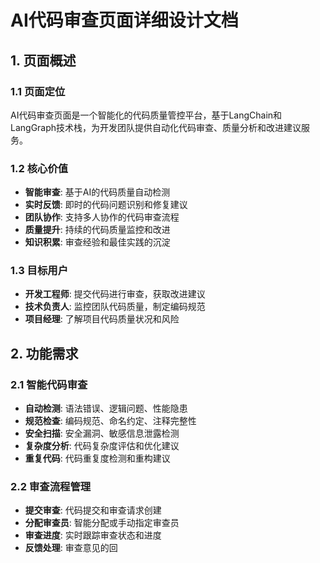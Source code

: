 # AI代码审查页面详细设计文档

## 1. 页面概述

### 1.1 页面定位

AI代码审查页面是一个智能化的代码质量管控平台，基于LangChain和LangGraph技术栈，为开发团队提供自动化代码审查、质量分析和改进建议服务。

### 1.2 核心价值

- **智能审查**: 基于AI的代码质量自动检测
- **实时反馈**: 即时的代码问题识别和修复建议
- **团队协作**: 支持多人协作的代码审查流程
- **质量提升**: 持续的代码质量监控和改进
- **知识积累**: 审查经验和最佳实践的沉淀

### 1.3 目标用户

- **开发工程师**: 提交代码进行审查，获取改进建议
- **技术负责人**: 监控团队代码质量，制定编码规范
- **项目经理**: 了解项目代码质量状况和风险

## 2. 功能需求

### 2.1 智能代码审查

- **自动检测**: 语法错误、逻辑问题、性能隐患
- **规范检查**: 编码规范、命名约定、注释完整性
- **安全扫描**: 安全漏洞、敏感信息泄露检测
- **复杂度分析**: 代码复杂度评估和优化建议
- **重复代码**: 代码重复度检测和重构建议

### 2.2 审查流程管理

- **提交审查**: 代码提交和审查请求创建
- **分配审查员**: 智能分配或手动指定审查员
- **审查进度**: 实时跟踪审查状态和进度
- **反馈处理**: 审查意见的回
